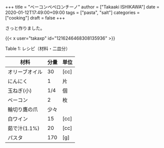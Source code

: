 +++
title = "ベーコンペペロンチーノ"
author = ["Takaaki ISHIKAWA"]
date = 2020-01-12T17:49:00+09:00
tags = ["pasta", "salt"]
categories = ["cooking"]
draft = false
+++

さっと作りました。  

{{< x user="takaxp" id="1216246468308135936" >}}  

<div class="table-caption">
  <span class="table-number">Table 1</span>:
  レシピ（材料・二皿分）
</div>

| 材料      | 分量 | 単位 |
|---------|----|----|
| オリーブオイル | 30  | [cc] |
| にんにく  | 1   | 片   |
| 玉ねぎ(小) | 1/4 | 個   |
| ベーコン  | 2   | 枚   |
| 輪切り鷹の爪 | 少々 |      |
| 白ワイン  | 15  | [cc] |
| 茹で汁(1.1%) | 20  | [cc] |
| パスタ    | 170 | [g]  |
